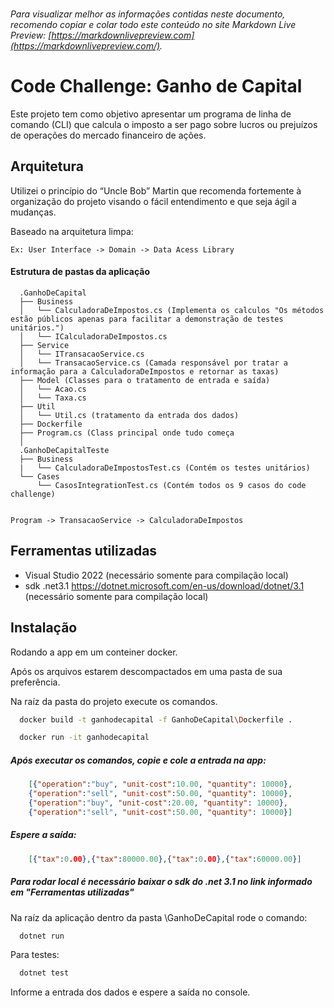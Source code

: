### 
###### Para visualizar melhor as informações contidas neste documento, recomendo copiar e colar todo este conteúdo no site Markdown Live Preview: [https://markdownlivepreview.com](https://markdownlivepreview.com/).

# Code Challenge: Ganho de Capital

Este projeto tem como objetivo apresentar um programa de linha de comando (CLI) que calcula o imposto a ser pago sobre lucros ou prejuízos de operações do mercado financeiro de ações.



## Arquitetura  

Utilizei o princípio do “Uncle Bob” Martin que recomenda fortemente à organização do projeto visando o fácil entendimento e que seja ágil a mudanças. 

Baseado na arquitetura limpa: 
```shell  
Ex: User Interface -> Domain -> Data Acess Library
```

#### Estrutura de pastas da aplicação 
```shell  
  .GanhoDeCapital
  ├── Business
  │   └── CalculadoraDeImpostos.cs (Implementa os calculos "Os métodos estão públicos apenas para facilitar a demonstração de testes unitários.")
  │   └── ICalculadoraDeImpostos.cs
  ├── Service
  │   └── ITransacaoService.cs
  │   └── TransacaoService.cs (Camada responsável por tratar a informação para a CalculadoraDeImpostos e retornar as taxas)  
  ├── Model (Classes para o tratamento de entrada e saída)
  │   └── Acao.cs
  │   └── Taxa.cs 
  ├── Util
  │   └── Util.cs (tratamento da entrada dos dados)
  ├── Dockerfile
  ├── Program.cs (Class principal onde tudo começa
  │
  .GanhoDeCapitalTeste
  ├── Business
  |   └── CalculadoraDeImpostosTest.cs (Contém os testes unitários)
  └── Cases
      └── CasosIntegrationTest.cs (Contém todos os 9 casos do code challenge)
      
```

```shell
Program -> TransacaoService -> CalculadoraDeImpostos
```

## Ferramentas utilizadas

- Visual Studio 2022 (necessário somente para compilação local)
- sdk .net3.1 https://dotnet.microsoft.com/en-us/download/dotnet/3.1 (necessário somente para compilação local)


## Instalação

Rodando a app em um conteiner docker. 

Após os arquivos estarem descompactados em uma pasta de sua preferência.

Na raíz da pasta do projeto execute os comandos.

```bash
  docker build -t ganhodecapital -f GanhoDeCapital\Dockerfile .
```

```bash
  docker run -it ganhodecapital
``` 

##### Após executar os comandos, copie e cole a entrada na app:

```json
    [{"operation":"buy", "unit-cost":10.00, "quantity": 10000},
    {"operation":"sell", "unit-cost":50.00, "quantity": 10000},
    {"operation":"buy", "unit-cost":20.00, "quantity": 10000},
    {"operation":"sell", "unit-cost":50.00, "quantity": 10000}]
```

  ##### Espere a saída:

```json
    [{"tax":0.00},{"tax":80000.00},{"tax":0.00},{"tax":60000.00}]
```


##### Para rodar local é necessário baixar o sdk do .net 3.1 no link informado em "Ferramentas utilizadas"

Na raíz da aplicação dentro da pasta \GanhoDeCapital rode o comando:

```bash
  dotnet run
``` 

Para testes:
```bash
  dotnet test
``` 

Informe a entrada dos dados e espere a saída no console.



